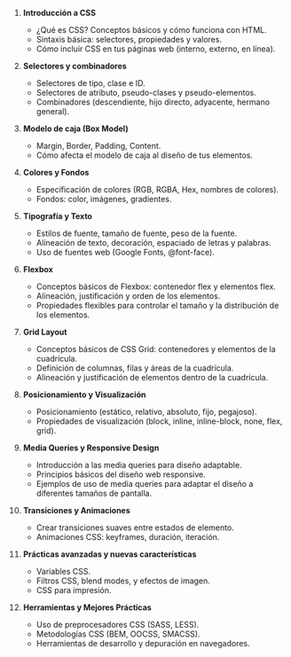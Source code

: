 1. **Introducción a CSS**
    
    - ¿Qué es CSS? Conceptos básicos y cómo funciona con HTML.
    - Sintaxis básica: selectores, propiedades y valores.
    - Cómo incluir CSS en tus páginas web (interno, externo, en línea).
2. **Selectores y combinadores**
    
    - Selectores de tipo, clase e ID.
    - Selectores de atributo, pseudo-clases y pseudo-elementos.
    - Combinadores (descendiente, hijo directo, adyacente, hermano general).
3. **Modelo de caja (Box Model)**
    
    - Margin, Border, Padding, Content.
    - Cómo afecta el modelo de caja al diseño de tus elementos.
4. **Colores y Fondos**
    
    - Especificación de colores (RGB, RGBA, Hex, nombres de colores).
    - Fondos: color, imágenes, gradientes.
5. **Tipografía y Texto**
    
    - Estilos de fuente, tamaño de fuente, peso de la fuente.
    - Alineación de texto, decoración, espaciado de letras y palabras.
    - Uso de fuentes web (Google Fonts, @font-face).
6. **Flexbox**
    
    - Conceptos básicos de Flexbox: contenedor flex y elementos flex.
    - Alineación, justificación y orden de los elementos.
    - Propiedades flexibles para controlar el tamaño y la distribución de los elementos.
7. **Grid Layout**
    
    - Conceptos básicos de CSS Grid: contenedores y elementos de la cuadrícula.
    - Definición de columnas, filas y áreas de la cuadrícula.
    - Alineación y justificación de elementos dentro de la cuadrícula.
8. **Posicionamiento y Visualización**
    
    - Posicionamiento (estático, relativo, absoluto, fijo, pegajoso).
    - Propiedades de visualización (block, inline, inline-block, none, flex, grid).
9. **Media Queries y Responsive Design**
    
    - Introducción a las media queries para diseño adaptable.
    - Principios básicos del diseño web responsive.
    - Ejemplos de uso de media queries para adaptar el diseño a diferentes tamaños de pantalla.
10. **Transiciones y Animaciones**
    
    - Crear transiciones suaves entre estados de elemento.
    - Animaciones CSS: keyframes, duración, iteración.
11. **Prácticas avanzadas y nuevas características**
    
    - Variables CSS.
    - Filtros CSS, blend modes, y efectos de imagen.
    - CSS para impresión.
12. **Herramientas y Mejores Prácticas**
    
    - Uso de preprocesadores CSS (SASS, LESS).
    - Metodologías CSS (BEM, OOCSS, SMACSS).
    - Herramientas de desarrollo y depuración en navegadores.